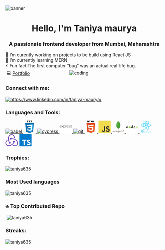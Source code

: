 <img align="center" alt="banner" width="1000" src="https://i.ibb.co/xDP8wPW/White-Minimalist-Profile-Linked-In-Banner.png"/>

<h1 align="center">Hello, I'm Taniya maurya</h1>
<h3 align="center">A passionate frontend developer from Mumbai, Maharashtra</h3>
🤝 I’m curently working on projects to be build using React JS<br>🌱 I’m currently learning MERN<br>⚡ Fun fact:The first computer “bug” was an actual real-life bug.
<br>
 💻 <a href="https://taniya635.github.io/">Portfolio</a>
<!-- Portfolio https://taniya635.github.io -->

<img align="right" alt="coding" width="300" src="https://camo.githubusercontent.com/691cdc5f9c4dc0e88650b97d480af9237d9422963bd1184f95e00087d3aa8bbd/68747470733a2f2f692e696d6775722e636f6d2f72486c456444712e676966"/>

<h3 align="left">Connect with me:</h3>
<p align="left">
<a href="https://linkedin.com/in/https://www.linkedin.com/in/taniya-maurya/" target="blank"><img align="center" src="https://raw.githubusercontent.com/rahuldkjain/github-profile-readme-generator/master/src/images/icons/Social/linked-in-alt.svg" alt="https://www.linkedin.com/in/taniya-maurya/" height="30" width="40" /></a>

</p>

<h3 align="left">Languages and Tools:</h3>
<p align="left"> <a href="https://babeljs.io/" target="_blank" rel="noreferrer"> <img src="https://www.vectorlogo.zone/logos/babeljs/babeljs-icon.svg" alt="babel" width="40" height="40"/> </a> <a href="https://www.w3schools.com/css/" target="_blank" rel="noreferrer"> <img src="https://raw.githubusercontent.com/devicons/devicon/master/icons/css3/css3-original-wordmark.svg" alt="css3" width="40" height="40"/> </a> <a href="https://www.cypress.io" target="_blank" rel="noreferrer"> <img src="https://raw.githubusercontent.com/simple-icons/simple-icons/6e46ec1fc23b60c8fd0d2f2ff46db82e16dbd75f/icons/cypress.svg" alt="cypress" width="40" height="40"/> </a> <a href="https://expressjs.com" target="_blank" rel="noreferrer"> <img src="https://raw.githubusercontent.com/devicons/devicon/master/icons/express/express-original-wordmark.svg" alt="express" width="40" height="40"/> </a> <a href="https://git-scm.com/" target="_blank" rel="noreferrer"> <img src="https://www.vectorlogo.zone/logos/git-scm/git-scm-icon.svg" alt="git" width="40" height="40"/> </a> <a href="https://www.w3.org/html/" target="_blank" rel="noreferrer"> <img src="https://raw.githubusercontent.com/devicons/devicon/master/icons/html5/html5-original-wordmark.svg" alt="html5" width="40" height="40"/> </a> <a href="https://developer.mozilla.org/en-US/docs/Web/JavaScript" target="_blank" rel="noreferrer"> <img src="https://raw.githubusercontent.com/devicons/devicon/master/icons/javascript/javascript-original.svg" alt="javascript" width="40" height="40"/> </a> <a href="https://www.mongodb.com/" target="_blank" rel="noreferrer"> <img src="https://raw.githubusercontent.com/devicons/devicon/master/icons/mongodb/mongodb-original-wordmark.svg" alt="mongodb" width="40" height="40"/> </a> <a href="https://nodejs.org" target="_blank" rel="noreferrer"> <img src="https://raw.githubusercontent.com/devicons/devicon/master/icons/nodejs/nodejs-original-wordmark.svg" alt="nodejs" width="40" height="40"/> </a> <a href="https://reactjs.org/" target="_blank" rel="noreferrer"> <img src="https://raw.githubusercontent.com/devicons/devicon/master/icons/react/react-original-wordmark.svg" alt="react" width="40" height="40"/> </a> <a href="https://redux.js.org" target="_blank" rel="noreferrer"> <img src="https://raw.githubusercontent.com/devicons/devicon/master/icons/redux/redux-original.svg" alt="redux" width="40" height="40"/> </a> <a href="https://www.typescriptlang.org/" target="_blank" rel="noreferrer"> <img src="https://raw.githubusercontent.com/devicons/devicon/master/icons/typescript/typescript-original.svg" alt="typescript" width="40" height="40"/> </a> </p>

<h3>Trophies:</h3>
<p align="left"> <a href="https://github.com/ryo-ma/github-profile-trophy"><img src="https://github-profile-trophy.vercel.app/?username=taniya635" alt="taniya635" /></a> </p>



<h3>Most Used languages</h3>
<p><img align="center" src="https://github-readme-stats.vercel.app/api/top-langs?username=taniya635&show_icons=true&locale=en&layout=compact" alt="taniya635" /></p>



### 🔝 Top Contributed Repo
<!-- ![](https://github-contributor-stats.vercel.app/api?username=Taniya635&limit=5&theme=tokyonight&combine_all_yearly_contributions=true)

---
[![](https://visitcount.itsvg.in/api?id=Taniya635&icon=9&color=11)](https://visitcount.itsvg.in) -->

<p>&nbsp;<img align="center" src="https://github-readme-stats.vercel.app/api?username=taniya635&show_icons=true&locale=en" alt="taniya635" /></p>

<h3>Streaks:</h3>
<p><img align="center" src="https://github-readme-streak-stats.herokuapp.com/?user=taniya635&" alt="taniya635" /></p>



<!-- Proudly created with GPRM ( https://gprm.itsvg.in ) -->

